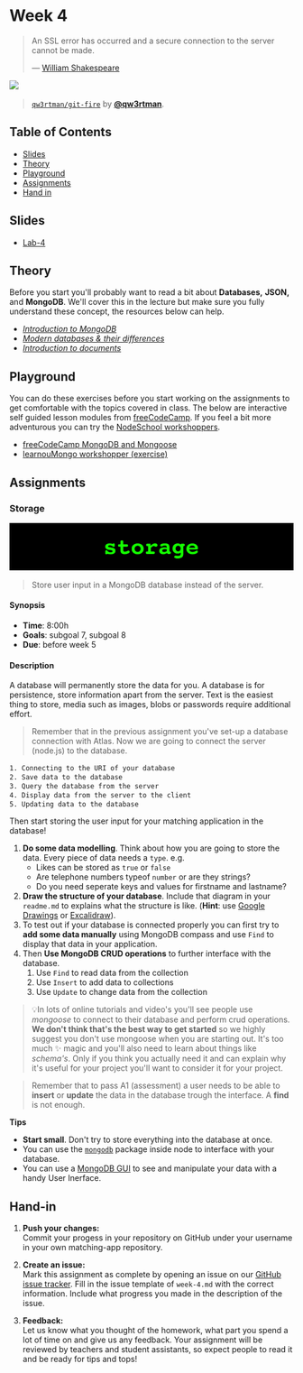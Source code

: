 # Week 4

> An SSL error has occurred and a secure connection to the server
> cannot be made.
>
> — [William Shakespeare][quote-author]

[![][inspiration-cover]][inspiration-link]

> [`qw3rtman/git-fire`][inspiration-link] by
> [**@qw3rtman**][inspiration-author].

## Table of Contents

- [Slides](#slides)
- [Theory](#theory)
- [Playground](#playground)
- [Assignments](#assignments)
- [Hand in](#hand-in)

## Slides

- [Lab-4][lab4]

## Theory

Before you start you'll probably want to read a bit about **Databases,** **JSON,** and **MongoDB**. We'll cover this in the lecture but make sure you fully understand these concept, the resources below can help.

* [_Introduction to MongoDB_][intro-mongo]
* [_Modern databases & their differences_][intro-database]
* [_Introduction to documents_][intro-documents]

## Playground

You can do these exercises before you start working on the assignments to get comfortable with the topics covered in class. The below are interactive self guided lesson modules from [freeCodeCamp](https://www.freecodecamp.org). If you feel a bit more adventurous you can try the [NodeSchool workshoppers](https://nodeschool.io).

- [freeCodeCamp MongoDB and Mongoose](https://www.freecodecamp.org/learn/)
- [learnouMongo workshopper (exercise)](https://github.com/evanlucas/learnyoumongo)

## Assignments

### Storage

![Storage banner](assets/banners/storage.jpg)

> Store user input in a MongoDB database instead of the server.

#### Synopsis

- **Time**: 8:00h
- **Goals**: subgoal 7, subgoal 8
- **Due**: before week 5

#### Description

A database will permanently store the data for you. A database is for persistence, store information apart from the server. Text is the easiest thing to store, media such as images, blobs or passwords require additional effort.

> Remember that in the previous assignment you've set-up a database connection with Atlas. Now we are going to connect the server (node.js) to the database.

```
1. Connecting to the URI of your database
2. Save data to the database
3. Query the database from the server
4. Display data from the server to the client
5. Updating data to the database
```

Then start storing the user input for your matching application in the database!

1. **Do some data modelling**. Think about how you are going to store the data. Every piece of data needs a `type`. e.g.
   - Likes can be stored as `true` or `false`
   - Are telephone numbers typeof `number` or are they strings?
   - Do you need seperate keys and values for firstname and lastname?
2. **Draw the structure of your database**. Include that diagram in your `readme.md` to explains what the structure is like. (**Hint**: use [Google Drawings][drawings] or [Excalidraw][excali]).
3. To test out if your database is connected properly you can first try to **add some data manually** using MongoDB compass and use `Find` to display that data in your application.
4. Then **Use MongoDB CRUD operations** to further interface with the database.
   1. Use `Find` to read data from the collection
   2. Use `Insert` to add data to collections
   3. Use `Update` to change data from the collection

> 💡In lots of online tutorials and video's you'll see people use _mongoose_ to connect to their database and perform crud operations. **We don't think that's the best way to get started** so we highly suggest you don't use mongoose when you are starting out. It's too much ✨ magic and you'll also need to learn about things like _schema's_. Only if you think you actually need it and can explain why it's useful for your project you'll want to consider it for your project.

> Remember that to pass A1 (assessment) a user needs to be able to **insert** or  **update** the data in the database trough the interface. A **find** is not enough.

**Tips**

- **Start small**. Don't try to store everything into the database at once.
- You can use the [`mongodb`](https://www.npmjs.com/package/mongodb) package inside node to interface with your database.
- You can use a [MongoDB GUI](https://www.mongodb.com/products/compass) to see and manipulate your data with a handy User Inerface.

## Hand-in

1. **Push your changes:**  
Commit your progess in your repository on GitHub under your username in your own matching-app repository.

2. **Create an issue:**  
Mark this assignment as complete by opening an issue on our [GitHub issue tracker][issues]. Fill in the issue template of `week-4.md` with the correct information. Include what progress you made in the description of the issue.

3. **Feedback:**  
Let us know what you thought of the homework, what part you spend a lot of time on and give us any feedback. Your assignment will be reviewed by teachers and student assistants, so expect people to read it and be ready for tips and tops!

[quote-author]: https://twitter.com/shatterfront/status/816065700577972224
[inspiration-cover]: assets/images/git-fire.jpg
[inspiration-link]: https://github.com/qw3rtman/git-fire
[inspiration-author]: https://github.com/qw3rtman
[pug]: https://pugjs.org/api/getting-started.html
[ejs]: https://ejs.co/
[handlebars]: https://handlebarsjs.com/
[guide]: https://expressjs.com/en/guide/routing.html
[workshopper]: https://github.com/azat-co/expressworks
[query]: https://www.youtube.com/watch?v=zDovsTG2a7g
[template]: https://expressjs.com/en/guide/using-template-engines.html
[issues]: https://github.com/cmda-bt/be-course-20-21/issues/new/choose
[body]: https://www.npmjs.com/package/body-parser
[multer]: https://www.npmjs.com/package/multer#readme
[drawings]: https://docs.google.com/drawings
[session]: https://github.com/expressjs/session
[env]: https://www.youtube.com/watch?v=17UVejOw3zA&list=PLRqwX-V7Uu6YxDKpFzf_2D84p0cyk4T7X&index=19
[excali]: https://excalidraw.com

[intro-mongo]: https://docs.mongodb.com/manual/introduction/
[intro-database]: https://dev.to/maludecks/modern-databases-their-differences-294a
[intro-documents]: https://docs.mongodb.com/manual/core/document/

[lab4]: /slides/be_lab-4_21-22.pdf
